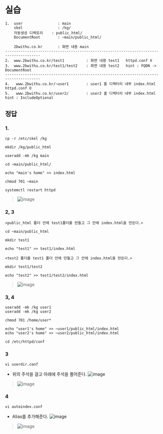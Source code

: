 # 실습
```
1.  user                : main
    skel                : /kg/
    자동생성 디렉토리    : public_html/
    DocumentRoot        : ~main/public_html/

    2bwithu.co.kr       : 화면 내용 main
--------------------------------------------------------------------------------------    
2.  www.2bwithu.co.kr/test1          : 화면 내용 test1   httpd.conf X
3.  www.2bwithu.co.kr/test1/test2    : 화면 내용 test2   hint : FQDN -> DocumentRoot
--------------------------------------------------------------------------------------
4.   www.2bwithu.co.kr/~user1        : user1 홈 디렉터리 내부 index.html  httpd.conf O
5.   www.2bwithu.co.kr/user2/        : user2 홈 디렉터리 내부 index.html  hint : IncludeOptional
```
## 정답
### 1.
```
cp -r /etc/skel /kg

mkdir /kg/public_html

useradd -mk /kg main

cd ~main/public_html/

echo "main's home" >> index.html

chmod 701 ~main

systemctl restart httpd
```
> ![image](https://user-images.githubusercontent.com/79209568/119625965-b2fedc80-be45-11eb-858c-c07171f36b62.png)

### 2, 3
```
<public_html 폴더 안에 test1폴더를 만들고 그 안에 index.html을 만든다.>

cd ~main/public_html

mkdir test1

echo "test1" >> test1/index.html

<test2 폴더를 test1 폴더 안에 만들고 그 안에 index.html을 만든다.>

mkdir test1/test2

echo "test2" >> test1/test2/index.html
```
> ![image](https://user-images.githubusercontent.com/79209568/119633440-b5b10000-be4c-11eb-9fd9-3c3464ac987a.png)

### 3, 4
```
useradd -mk /kg user1
useradd -mk /kg user2

chmod 701 /home/user*

echo "user1's home" >> ~user1/public_html/index.html
echo "user2's home" >> ~user2/public_html/index.html

cd /etc/httpd/conf
```

### 3
```
vi userdir.conf
```
* 위의 주석을 걸고 아래에 주석을 풀어준다.
  ![image](https://user-images.githubusercontent.com/79209568/119786913-a0e77180-bf0b-11eb-8c7a-200cc4a56045.png)
  
> ![image](https://user-images.githubusercontent.com/79209568/119787241-f91e7380-bf0b-11eb-9a2d-1059c015ab36.png)

### 4
```
vi autoindex.conf
```
* Alias를 추가해준다.
  ![image](https://user-images.githubusercontent.com/79209568/119787002-b6f53200-bf0b-11eb-95eb-f4c34db9bd4f.png)
  
> ![image](https://user-images.githubusercontent.com/79209568/119787190-ed32b180-bf0b-11eb-8e6f-8156ff1b8ed1.png)

